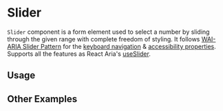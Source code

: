 # Slider

`Slider` component is a form element used to select a number by sliding through
the given range with complete freedom of styling. It follows
[WAI-ARIA Slider Pattern](https://www.w3.org/WAI/ARIA/apg/patterns/slidertwothumb/)
for the
[keyboard navigation](https://www.w3.org/WAI/ARIA/apg/patterns/slidertwothumb/#:~:text=a%20hotel%20reservation.-,Keyboard%20Interaction,-Each%20thumb%20is)
&
[accessibility properties](https://www.w3.org/WAI/ARIA/apg/patterns/slidertwothumb/#:~:text=does%20not%20change.-,WAI%2DARIA%20Roles%2C%20States%2C%20and%20Properties,-Each%20element%20serving).
Supports all the features as React Aria's
[useSlider](https://react-spectrum.adobe.com/react-aria/useSlider.html#features).

<!-- ADD_TOC -->

## Usage

<!-- ADD_EXAMPLE src/slider/stories/templates/SliderBasicJsx.ts -->

<!-- CODESANDBOX
link_title: Single Slider
js: src/slider/stories/templates/SliderBasicJsx.ts
css: src/slider/stories/templates/SliderBasicCss.ts
-->
<!-- CODESANDBOX
link_title: Single Slider TS
tsx: src/slider/stories/templates/SliderBasicTsx.ts
css: src/slider/stories/templates/SliderBasicCss.ts
-->

## Other Examples

<!-- CODESANDBOX
link_title: Single Origin Slider
js: src/slider/stories/templates/SliderSingleOriginJsx.ts
css: src/slider/stories/templates/SliderBasicCss.ts
-->
<!-- CODESANDBOX
link_title: Single Origin Slider TS
tsx: src/slider/stories/templates/SliderSingleOriginTsx.ts
css: src/slider/stories/templates/SliderBasicCss.ts
-->

<!-- CODESANDBOX
link_title: Single Reversed Slider
js: src/slider/stories/templates/SliderSingleReversedJsx.ts
css: src/slider/stories/templates/SliderBasicCss.ts
-->
<!-- CODESANDBOX
link_title: Single Reversed Slider TS
tsx: src/slider/stories/templates/SliderSingleReversedTsx.ts
css: src/slider/stories/templates/SliderBasicCss.ts
-->

<!-- CODESANDBOX
link_title: Single Vertical Slider
js: src/slider/stories/templates/SliderSingleVerticalJsx.ts
css: src/slider/stories/templates/SliderBasicCss.ts
-->
<!-- CODESANDBOX
link_title: Single Vertical Slider TS
tsx: src/slider/stories/templates/SliderSingleVerticalTsx.ts
css: src/slider/stories/templates/SliderBasicCss.ts
-->

<!-- CODESANDBOX
link_title: Range Slider
js: src/slider/stories/templates/SliderRangeJsx.ts
css: src/slider/stories/templates/SliderBasicCss.ts
-->
<!-- CODESANDBOX
link_title: Range Slider TS
tsx: src/slider/stories/templates/SliderRangeTsx.ts
css: src/slider/stories/templates/SliderBasicCss.ts
-->

<!-- CODESANDBOX
link_title: Multi Slider
js: src/slider/stories/templates/SliderMultiJsx.ts
css: src/slider/stories/templates/SliderBasicCss.ts
-->
<!-- CODESANDBOX
link_title: Multi Slider TS
tsx: src/slider/stories/templates/SliderMultiTsx.ts
css: src/slider/stories/templates/SliderBasicCss.ts
-->

<!-- CODESANDBOX
link_title: AllInOne Slider
js: src/slider/stories/templates/SliderAllInOneJsx.ts
css: src/slider/stories/templates/SliderBasicCss.ts
-->
<!-- CODESANDBOX
link_title: AllInOne Slider TS
tsx: src/slider/stories/templates/SliderAllInOneTsx.ts
css: src/slider/stories/templates/SliderBasicCss.ts
-->

<!-- ADD_COMPOSITION src/slider -->

<!-- ADD_PROPS src/slider -->
